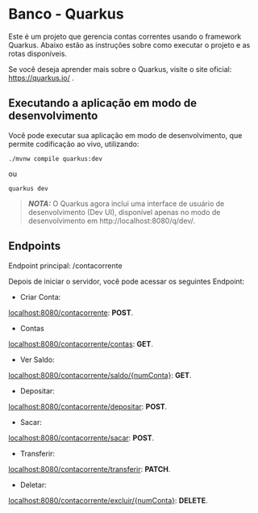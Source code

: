 # Banco - Quarkus

Este é um projeto que gerencia contas correntes usando o framework Quarkus. Abaixo estão as instruções sobre como executar o projeto e as rotas disponíveis.

Se você deseja aprender mais sobre o Quarkus, visite o site oficial: https://quarkus.io/ .

## Executando a aplicação em modo de desenvolvimento
Você pode executar sua aplicação em modo de desenvolvimento, que permite codificação ao vivo, utilizando:
```shell script
./mvnw compile quarkus:dev
```
ou 
```shell script
quarkus dev
```


> **_NOTA:_**  O Quarkus agora inclui uma interface de usuário de desenvolvimento (Dev UI), disponível apenas no modo de desenvolvimento em http://localhost:8080/q/dev/.

## Endpoints

Endpoint principal: /contacorrente

Depois de iniciar o servidor, você pode acessar os seguintes Endpoint:

- Criar Conta:

[localhost:8080/contacorrente](localhost:8080/contacorrente): **POST**.

- Contas

[localhost:8080/contacorrente/contas](localhost:8080/contacorrente/contas): **GET**.

- Ver Saldo:

[localhost:8080/contacorrente/saldo/{numConta}](localhost:8080/contacorrente/saldo/{numConta}): **GET**.

- Depositar:

[localhost:8080/contacorrente/depositar](localhost:8080/contacorrente/depositar): **POST**.

- Sacar:

[localhost:8080/contacorrente/sacar](localhost:8080/contacorrente/sacar): **POST**.

- Transferir:

[localhost:8080/contacorrente/transferir](localhost:8080/contacorrente/transferir): **PATCH**.

- Deletar:

[localhost:8080/contacorrente/excluir/{numConta}](localhost:8080/contacorrente/depositar/excluir/{numConta}): **DELETE**.
